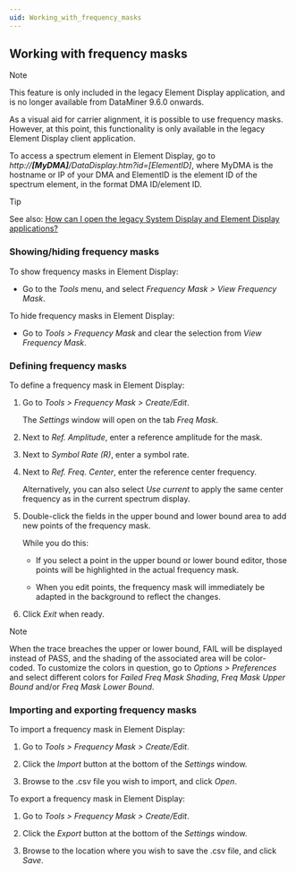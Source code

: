 ```yaml
---
uid: Working_with_frequency_masks
---
```


## Working with frequency masks

> [!NOTE]
> This feature is only included in the legacy Element Display application, and is no longer available from DataMiner 9.6.0 onwards.

As a visual aid for carrier alignment, it is possible to use frequency masks. However, at this point, this functionality is only available in the legacy Element Display client application.

To access a spectrum element in Element Display, go to *http://**\[MyDMA\]**/DataDisplay.htm?id=\[ElementID\]*, where MyDMA is the hostname or IP of your DMA and ElementID is the element ID of the spectrum element, in the format DMA ID/element ID.

> [!TIP]
> See also:
> [How can I open the legacy System Display and Element Display applications?](../../part_6/faq/DataMiner_client_applications.md#how-can-i-open-the-legacy-system-display-and-element-display-applications)

### Showing/hiding frequency masks

To show frequency masks in Element Display:

- Go to the *Tools* menu, and select *Frequency Mask \> View Frequency Mask*.

To hide frequency masks in Element Display:

- Go to *Tools \> Frequency Mask* and clear the selection from *View Frequency Mask*.

### Defining frequency masks

To define a frequency mask in Element Display:

1. Go to *Tools \> Frequency Mask \> Create/Edit*.

    The *Settings* window will open on the tab *Freq Mask*.

2. Next to *Ref. Amplitude*, enter a reference amplitude for the mask.

3. Next to *Symbol Rate (R)*, enter a symbol rate.

4. Next to *Ref. Freq. Center*, enter the reference center frequency.

    Alternatively, you can also select *Use current* to apply the same center frequency as in the current spectrum display.

5. Double-click the fields in the upper bound and lower bound area to add new points of the frequency mask.

    While you do this:

    - If you select a point in the upper bound or lower bound editor, those points will be highlighted in the actual frequency mask.

    - When you edit points, the frequency mask will immediately be adapted in the background to reflect the changes.

6. Click *Exit* when ready.

> [!NOTE]
> When the trace breaches the upper or lower bound, FAIL will be displayed instead of PASS, and the shading of the associated area will be color-coded. To customize the colors in question, go to *Options \> Preferences* and select different colors for *Failed Freq Mask Shading*, *Freq Mask Upper Bound* and/or *Freq Mask Lower Bound*.

### Importing and exporting frequency masks

To import a frequency mask in Element Display:

1. Go to *Tools \> Frequency Mask \> Create/Edit*.

2. Click the *Import* button at the bottom of the *Settings* window.

3. Browse to the .csv file you wish to import, and click *Open*.

To export a frequency mask in Element Display:

1. Go to *Tools \> Frequency Mask \> Create/Edit*.

2. Click the *Export* button at the bottom of the *Settings* window.

3. Browse to the location where you wish to save the .csv file, and click *Save*.
